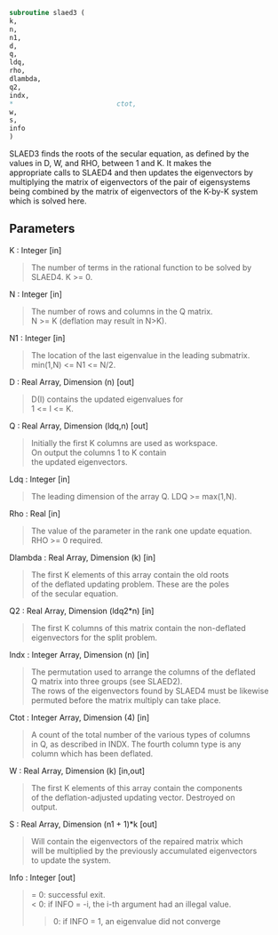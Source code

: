 ```fortran  
subroutine slaed3 (  
k,  
n,  
n1,  
d,  
q,  
ldq,  
rho,  
dlambda,  
q2,  
indx,  
*                          ctot,  
w,  
s,  
info  
)  
```  
  
SLAED3 finds the roots of the secular equation, as defined by the  
values in D, W, and RHO, between 1 and K.  It makes the  
appropriate calls to SLAED4 and then updates the eigenvectors by  
multiplying the matrix of eigenvectors of the pair of eigensystems  
being combined by the matrix of eigenvectors of the K-by-K system  
which is solved here.  
  
  
## Parameters  
K : Integer [in]  
> The number of terms in the rational function to be solved by  
> SLAED4.  K >= 0.  
  
N : Integer [in]  
> The number of rows and columns in the Q matrix.  
> N >= K (deflation may result in N>K).  
  
N1 : Integer [in]  
> The location of the last eigenvalue in the leading submatrix.  
> min(1,N) <= N1 <= N/2.  
  
D : Real Array, Dimension (n) [out]  
> D(I) contains the updated eigenvalues for  
> 1 <= I <= K.  
  
Q : Real Array, Dimension (ldq,n) [out]  
> Initially the first K columns are used as workspace.  
> On output the columns 1 to K contain  
> the updated eigenvectors.  
  
Ldq : Integer [in]  
> The leading dimension of the array Q.  LDQ >= max(1,N).  
  
Rho : Real [in]  
> The value of the parameter in the rank one update equation.  
> RHO >= 0 required.  
  
Dlambda : Real Array, Dimension (k) [in]  
> The first K elements of this array contain the old roots  
> of the deflated updating problem.  These are the poles  
> of the secular equation.  
  
Q2 : Real Array, Dimension (ldq2*n) [in]  
> The first K columns of this matrix contain the non-deflated  
> eigenvectors for the split problem.  
  
Indx : Integer Array, Dimension (n) [in]  
> The permutation used to arrange the columns of the deflated  
> Q matrix into three groups (see SLAED2).  
> The rows of the eigenvectors found by SLAED4 must be likewise  
> permuted before the matrix multiply can take place.  
  
Ctot : Integer Array, Dimension (4) [in]  
> A count of the total number of the various types of columns  
> in Q, as described in INDX.  The fourth column type is any  
> column which has been deflated.  
  
W : Real Array, Dimension (k) [in,out]  
> The first K elements of this array contain the components  
> of the deflation-adjusted updating vector. Destroyed on  
> output.  
  
S : Real Array, Dimension (n1 + 1)*k [out]  
> Will contain the eigenvectors of the repaired matrix which  
> will be multiplied by the previously accumulated eigenvectors  
> to update the system.  
  
Info : Integer [out]  
> = 0:  successful exit.  
> < 0:  if INFO = -i, the i-th argument had an illegal value.  
> > 0:  if INFO = 1, an eigenvalue did not converge  
  
